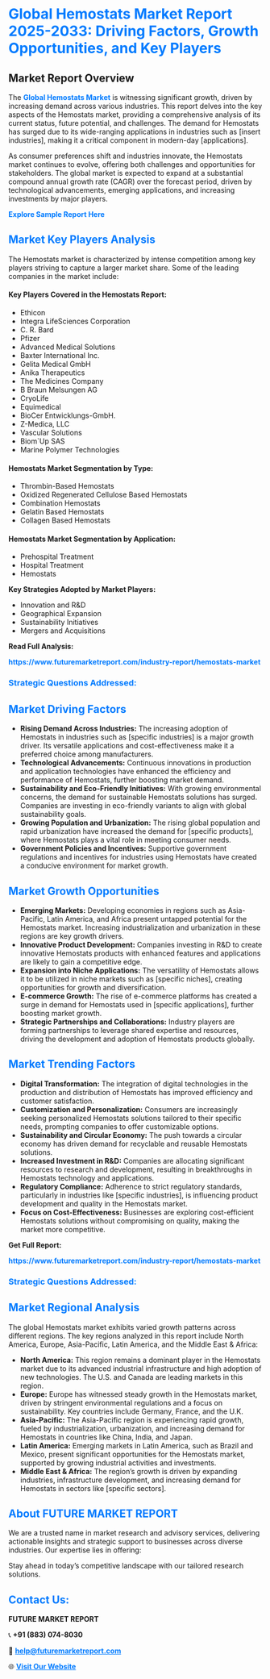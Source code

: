 <h1 style="color: #007BFF;">Global Hemostats Market Report 2025-2033: Driving Factors, Growth Opportunities, and Key Players</h1>

<section id="overview">
<h2>Market Report Overview</h2>
<p>The <a href="https://www.futuremarketreport.com/industry-report/hemostats-market" style="color: #007BFF; text-decoration: none;"><strong>Global Hemostats Market</strong></a> is witnessing significant growth, driven by increasing demand across various industries. This report delves into the key aspects of the Hemostats market, providing a comprehensive analysis of its current status, future potential, and challenges. The demand for Hemostats has surged due to its wide-ranging applications in industries such as [insert industries], making it a critical component in modern-day [applications].</p>
<p>As consumer preferences shift and industries innovate, the Hemostats market continues to evolve, offering both challenges and opportunities for stakeholders. The global market is expected to expand at a substantial compound annual growth rate (CAGR) over the forecast period, driven by technological advancements, emerging applications, and increasing investments by major players.</p>
</section>

<section id="overview">
<p><a href="https://www.futuremarketreport.com/request-sample/reportId=121886" style="color: #007BFF; text-decoration: none;"><strong>Explore Sample Report Here</strong></a></p>
</section>

<section id="key-players">
<h2 style="color: #007BFF;">Market Key Players Analysis</h2>
<p>The Hemostats market is characterized by intense competition among key players striving to capture a larger market share. Some of the leading companies in the market include:</p>
<h4>Key Players Covered in the Hemostats Report:</h4>
<ul><li>Ethicon</li><li>Integra LifeSciences Corporation</li><li>C. R. Bard</li><li>Pfizer</li><li>Advanced Medical Solutions</li><li>Baxter International Inc.</li><li>Gelita Medical GmbH</li><li>Anika Therapeutics</li><li>The Medicines Company</li><li>B Braun Melsungen AG</li><li>CryoLife</li><li>Equimedical</li><li>BioCer Entwicklungs-GmbH.</li><li>Z-Medica, LLC</li><li>Vascular Solutions</li><li>Biom`Up SAS</li><li>Marine Polymer Technologies</li></ul>
<h4>Hemostats Market Segmentation by Type:</h4>
<ul><li>Thrombin-Based Hemostats</li><li>Oxidized Regenerated Cellulose Based Hemostats</li><li>Combination Hemostats</li><li>Gelatin Based Hemostats</li><li>Collagen Based Hemostats</li></ul>

<h4>Hemostats Market Segmentation by Application:</h4>
<ul><li>Prehospital Treatment</li><li>Hospital Treatment</li><li>Hemostats</li></ul>
<p><strong>Key Strategies Adopted by Market Players:</strong></p>
<ul>
<li>Innovation and R&D</li>
<li>Geographical Expansion</li>
<li>Sustainability Initiatives</li>
<li>Mergers and Acquisitions</li>
</ul>
</section>

<section>
<p><strong>Read Full Analysis: </strong></p><a href="https://www.futuremarketreport.com/industry-report/hemostats-market" style="color: #007BFF; text-decoration: none;"><strong>https://www.futuremarketreport.com/industry-report/hemostats-market</strong></a>
<h3 style="color: #007BFF;">Strategic Questions Addressed:</h3>
</section>

<section id="driving-factors">
<h2 style="color: #007BFF;">Market Driving Factors</h2>
<ul>
<li><strong>Rising Demand Across Industries:</strong> The increasing adoption of Hemostats in industries such as [specific industries] is a major growth driver. Its versatile applications and cost-effectiveness make it a preferred choice among manufacturers.</li>
<li><strong>Technological Advancements:</strong> Continuous innovations in production and application technologies have enhanced the efficiency and performance of Hemostats, further boosting market demand.</li>
<li><strong>Sustainability and Eco-Friendly Initiatives:</strong> With growing environmental concerns, the demand for sustainable Hemostats solutions has surged. Companies are investing in eco-friendly variants to align with global sustainability goals.</li>
<li><strong>Growing Population and Urbanization:</strong> The rising global population and rapid urbanization have increased the demand for [specific products], where Hemostats plays a vital role in meeting consumer needs.</li>
<li><strong>Government Policies and Incentives:</strong> Supportive government regulations and incentives for industries using Hemostats have created a conducive environment for market growth.</li>
</ul>
</section>

<section id="growth-opportunities">
<h2 style="color: #007BFF;">Market Growth Opportunities</h2>
<ul>
<li><strong>Emerging Markets:</strong> Developing economies in regions such as Asia-Pacific, Latin America, and Africa present untapped potential for the Hemostats market. Increasing industrialization and urbanization in these regions are key growth drivers.</li>
<li><strong>Innovative Product Development:</strong> Companies investing in R&D to create innovative Hemostats products with enhanced features and applications are likely to gain a competitive edge.</li>
<li><strong>Expansion into Niche Applications:</strong> The versatility of Hemostats allows it to be utilized in niche markets such as [specific niches], creating opportunities for growth and diversification.</li>
<li><strong>E-commerce Growth:</strong> The rise of e-commerce platforms has created a surge in demand for Hemostats used in [specific applications], further boosting market growth.</li>
<li><strong>Strategic Partnerships and Collaborations:</strong> Industry players are forming partnerships to leverage shared expertise and resources, driving the development and adoption of Hemostats products globally.</li>
</ul>
</section>

<section id="trending-factors">
<h2 style="color: #007BFF;">Market Trending Factors</h2>
<ul>
<li><strong>Digital Transformation:</strong> The integration of digital technologies in the production and distribution of Hemostats has improved efficiency and customer satisfaction.</li>
<li><strong>Customization and Personalization:</strong> Consumers are increasingly seeking personalized Hemostats solutions tailored to their specific needs, prompting companies to offer customizable options.</li>
<li><strong>Sustainability and Circular Economy:</strong> The push towards a circular economy has driven demand for recyclable and reusable Hemostats solutions.</li>
<li><strong>Increased Investment in R&D:</strong> Companies are allocating significant resources to research and development, resulting in breakthroughs in Hemostats technology and applications.</li>
<li><strong>Regulatory Compliance:</strong> Adherence to strict regulatory standards, particularly in industries like [specific industries], is influencing product development and quality in the Hemostats market.</li>
<li><strong>Focus on Cost-Effectiveness:</strong> Businesses are exploring cost-efficient Hemostats solutions without compromising on quality, making the market more competitive.</li>
</ul>
</section>

<section>
<p><strong>Get Full Report: </strong></p><a href="https://www.futuremarketreport.com/industry-report/hemostats-market" style="color: #007BFF; text-decoration: none;"><strong>https://www.futuremarketreport.com/industry-report/hemostats-market</strong></a>
<h3 style="color: #007BFF;">Strategic Questions Addressed:</h3>
</section>


<section id="regional-analysis">
<h2 style="color: #007BFF;">Market Regional Analysis</h2>
<p>The global Hemostats market exhibits varied growth patterns across different regions. The key regions analyzed in this report include North America, Europe, Asia-Pacific, Latin America, and the Middle East & Africa:</p>
<ul>
<li><strong>North America:</strong> This region remains a dominant player in the Hemostats market due to its advanced industrial infrastructure and high adoption of new technologies. The U.S. and Canada are leading markets in this region.</li>
<li><strong>Europe:</strong> Europe has witnessed steady growth in the Hemostats market, driven by stringent environmental regulations and a focus on sustainability. Key countries include Germany, France, and the U.K.</li>
<li><strong>Asia-Pacific:</strong> The Asia-Pacific region is experiencing rapid growth, fueled by industrialization, urbanization, and increasing demand for Hemostats in countries like China, India, and Japan.</li>
<li><strong>Latin America:</strong> Emerging markets in Latin America, such as Brazil and Mexico, present significant opportunities for the Hemostats market, supported by growing industrial activities and investments.</li>
<li><strong>Middle East & Africa:</strong> The region’s growth is driven by expanding industries, infrastructure development, and increasing demand for Hemostats in sectors like [specific sectors].</li>
</ul>
</section>

<footer>
<h2 style="color: #007BFF;">About FUTURE MARKET REPORT</h2>
<p>We are a trusted name in market research and advisory services, delivering actionable insights and strategic support to businesses across diverse industries. Our expertise lies in offering:</p>

<p>Stay ahead in today’s competitive landscape with our tailored research solutions.</p>

<h2 style="color: #007BFF;">Contact Us:</h2>
<p><strong>FUTURE MARKET REPORT</strong></p>
<p>📞 <strong>+91 (883) 074-8030</strong></p>
<p>📧 <strong><a href="mailto:help@futuremarketreport.com" style="color: #007BFF;">help@futuremarketreport.com</a></strong></p>
<p>🌐 <strong><a href="https://www.futuremarketreport.com/" style="color: #007BFF;">Visit Our Website</a></strong></p>
</footer>